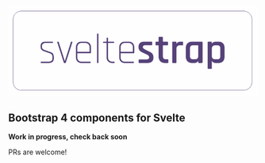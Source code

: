 ![Logo](./logo.png)

## Bootstrap 4 components for Svelte

**Work in progress, check back soon**

PRs are welcome!